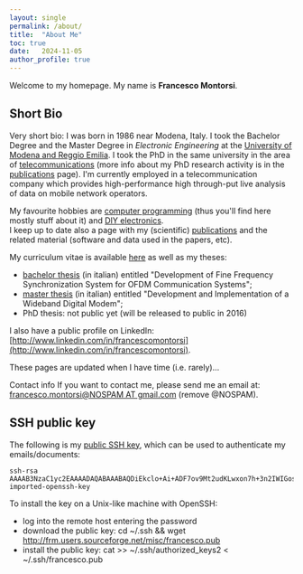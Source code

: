 ```yaml
---
layout: single
permalink: /about/
title:  "About Me"
toc: true
date:   2024-11-05
author_profile: true
---
```


Welcome to my homepage. My name is **Francesco Montorsi**.

## Short Bio

Very short bio: I was born in 1986 near Modena, Italy. I took the Bachelor Degree and the Master Degree in _Electronic Engineering_ at the [University of Modena and Reggio Emilia](http://www.ing.unimo.it). I took the PhD in the same university in the area of [telecommunications](http://en.wikipedia.org/wiki/Telecommunication) (more info about my PhD research activity is in the [publications](publications.html) page). I'm currently employed in a telecommunication company which provides high-performance high through-put live analysis of data on mobile network operators.

My favourite hobbies are [computer programming](prog.html) (thus you'll find here mostly stuff about it) and [DIY electronics](electronics.html).  
I keep up to date also a page with my (scientific) [publications](publications.html) and the related material (software and data used in the papers, etc).

My curriculum vitae is available [here](misc/cv.pdf) as well as my theses:

*   [bachelor thesis](http://sourceforge.net/projects/frm-research/files/Publications/tesi_triennale.pdf) (in italian) entitled "Development of Fine Frequency Synchronization System for OFDM Communication Systems";
*   [master thesis](http://sourceforge.net/projects/frm-research/files/Publications/tesi_specialistica.pdf) (in italian) entitled "Development and Implementation of a Wideband Digital Modem";
*   PhD thesis: not public yet (will be released to public in 2016)

I also have a public profile on LinkedIn: [http://www.linkedin.com/in/francescomontorsi](http://www.linkedin.com/in/francescomontorsi).

These pages are updated when I have time (i.e. rarely)...

Contact info If you want to contact me, please send me an email at: [francesco.montorsi@NOSPAM AT gmail.com](mailto:francesco.montorsi@NOSPAM_AT_gmail.com) (remove @NOSPAM).

## SSH public key 

The following is my [public SSH key](misc/francesco.pub), which can be used to authenticate my emails/documents:  

```
ssh-rsa AAAAB3NzaC1yc2EAAAADAQABAAABAQDiEkclo+Ai+ADF7ov9Mt2udKLwxon7h+3n2IWIGosHZtdP32A8Ey3m/4XQwbTMMqqGnhnJ4/woJUlwOBGURdjzh31P8q52aG1E59eyEU+mil05KpkUPXxAr/jj18sumBi9LXZx4gLLsq3XJL7q06J9W7K24bm42M6PkymTgf8CsnStJhx9JeedFOLMfejQ719ZpiwR2UXDSRTbRlRt5flv6zY05vsxvUvFCCc4MG5pGWKu2/FMsgM3h7ufq06DTBAkcG+48Z7BnTxCWIShur2vlEiH6Cugsin7wiBgvph8V7uZzUbzz8ziafmOifrT3gukK15ulzzMnfGLfgGMl21V imported-openssh-key  
```

To install the key on a Unix-like machine with OpenSSH:

*   log into the remote host entering the password
*   download the public key: cd ~/.ssh && wget http://frm.users.sourceforge.net/misc/francesco.pub
*   install the public key: cat >> ~/.ssh/authorized\_keys2 < ~/.ssh/francesco.pub